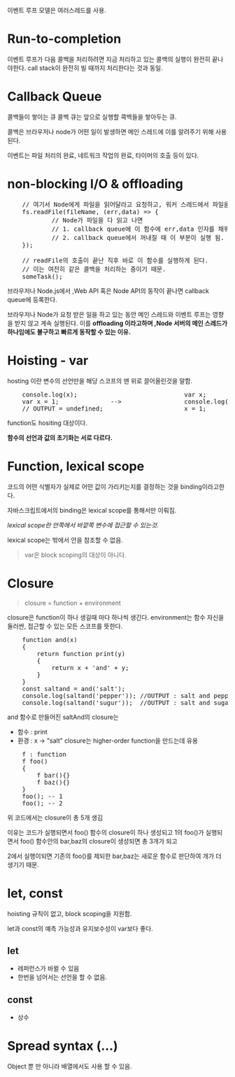 이벤트 루프 모델은 여러스레드를 사용.


# Run-to-completion
이벤트 루프가 다음 콜백을 처리하려면 지금 처리하고 있는 콜백의 실행이 완전히 끝나야한다.
call stack이 완전히 빌 때까지 처리한다는 것과 동일.

# Callback Queue
콜백들이 쌓이는 큐
콜백 큐는 앞으로 실행할 콕백들을 쌓아두는 큐.

콜백은 브라우저나 node가 어떤 일이 발생하면 메인 스레드에 이를 알려주기 위해 사용된다.

이벤트는 파일 처리의 완료, 네트워크 작업의 완료, 타이머의 호출 등이 있다.

# non-blocking I/O & offloading
<pre>
    // 여기서 Node에게 파일을 읽어달라고 요청하고, 워커 스레드에서 파일을 읽기 시작함.
    fs.readFile(fileName, (err,data) => {
            // Node가 파일을 다 읽고 나면
            // 1. callback queue에 이 함수에 err,data 인자를 채워서 넣고
            // 2. callback queue에서 꺼내질 때 이 부분이 실행 됨.
    });

    // readFile의 호출이 끝난 직후 바로 이 함수를 실행하게 된다.
    // 이는 여전히 같은 콜백을 처리하는 중이기 때문.
    someTask();
</pre>
브라우저나 Node.js에서 ,Web API 혹은 Node API의 동작이 끝나면 callback queue에 등록한다.

브라우저나 Node가 요청 받은 일을 하고 있는 동안 메인 스레드와 이벤트 루프는 영향을 받지 않고 계속 실행된다.
이를 __offloading 이라고하며 ,Node 서버의 메인 스레드가 하나임에도 불구하고 빠르게 동작할 수 있는 이유.__


# Hoisting - var

hosting 이란 변수의 선언만을 해당 스코프의 맨 위로 끌어올린것을 말함.
<pre>
    console.log(x);                             var x;
    var x = 1;              -->                 console.log(x);
    // OUTPUT = undefined;                      x = 1;
</pre>

function도 hositing 대상이다.

__함수의 선언과 값의 초기화는 서로 다르다.__

# Function, lexical scope

코드의 어떤 식별자가 실제로 어떤 값이 가리키는지를 결정하는 것을 binding이라고한다.

자바스크립트에서의 binding은 lexical scope를 통해서만 이뤄짐.

_lexical scope란 안쪽에서 바깥쪽 변수에 접근할 수 있는것._

lexical scope는 밖에서 안을 참조할 수 없음.

> var은 block scoping의 대상이 아니다.

# Closure
> closure  = function + environment

closure은 function이 하나 생길때 마다 하나씩 생긴다.
environment는 함수 자신을 둘러싼, 접근할 수 있는 모든 스코프를 뜻한다.

<pre>
    function and(x) 
    {
        return function print(y)
        {
            return x + 'and' + y;
        }
    }
    const saltand = and('salt');    
    console.log(saltand('pepper')); //OUTPUT : salt and pepper
    console.log(saltand('sugur'));  //OUTPUT : salt and sugar
</pre>

and 함수로 만들어진 saltAnd의 closure는 
- 함수 : print
- 환경 : x -> "salt"
closure는 higher-order function을 만드는데 유용

<pre>
    f : function
    f foo()
    {
        f bar(){}
        f baz(){}
    }
    foo(); -- 1
    foo(); -- 2
</pre>
위 코드에서는 closure이 총 5개 생김

이유는 코드가 실행되면서 foo() 함수의 closure이 하나 생성되고 
1의 foo()가 실행되면서 foo() 함수안의 bar,baz의 closure이 생성되면 총 3개가 되고

2에서 실행이되면 기존의 foo()를 제되한 bar,baz는 새로운 함수로 판단하여 개가 더 생기기 때문.


# let, const

hoisting 규칙이 없고, block scoping을 지원함.

let과 const의 예측 가능성과 유지보수성이 var보다 좋다.
## let
- 레퍼런스가 바뀔 수 있음
- 한번을 넘어서는 선언을 할 수 없음.

## const
- 상수

# Spread syntax (...)
Object 뿐 만 아니라 배열에서도 사용 할 수 있음.